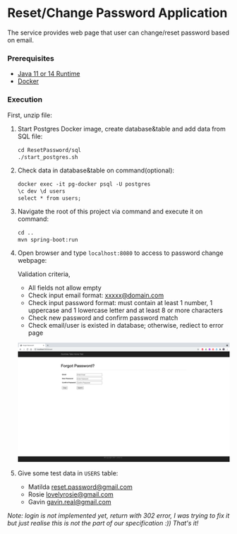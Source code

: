 # Reset/Change Password Application

The service provides web page that user can change/reset password based on email.

### Prerequisites

* [Java 11 or 14 Runtime](https://www.oracle.com/java/technologies/downloads/)
* [Docker](https://docs.docker.com/get-docker/)

### Execution

First, unzip file:

1. Start Postgres Docker image, create database&table and add data from SQL file:

    ```
    cd ResetPassword/sql
    ./start_postgres.sh
    ```
 
2. Check data in database&table on command(optional):

    ```
    docker exec -it pg-docker psql -U postgres
    \c dev \d users
    select * from users;   
    ```

3. Navigate the root of this project via command and execute it on command:

    ```
    cd ..
    mvn spring-boot:run
    ```
    
4. Open browser and type `localhost:8080` to access to password change webpage:

    Validation criteria,
    - All fields not allow empty
    - Check input email format: xxxxx@domain.com
    - Check input password format: must contain at least 1 number, 1 uppercase and 1 lowercase letter and at least 8 or more characters
    - Check new password and confirm password match
    - Check email/user is existed in database; otherwise, rediect to error page

    ![](/resetpassword.png)
   
 5. Give some test data in `USERS` table:
    - Matilda  reset.password@gmail.com
    - Rosie    lovelyrosie@gmail.com
    - Gavin    gavin.real@gmail.com

*Note: login is not implemented yet, return with 302 error, I was trying to fix it but just realise this is not the part of our specification :)) That's it!*

